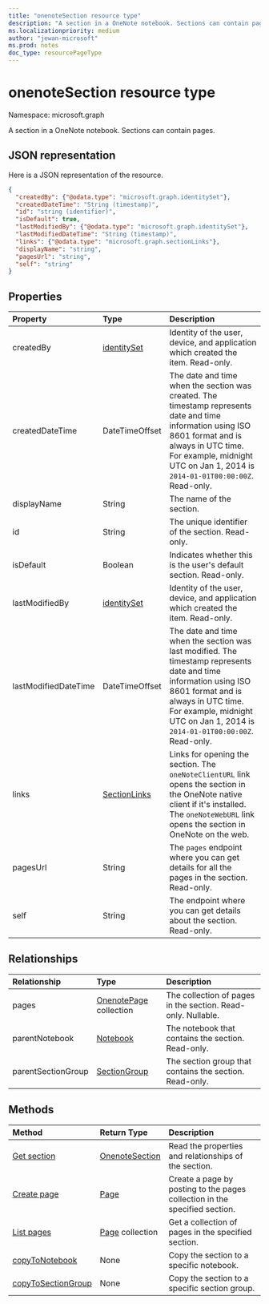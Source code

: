 ```yaml
---
title: "onenoteSection resource type"
description: "A section in a OneNote notebook. Sections can contain pages."
ms.localizationpriority: medium
author: "jewan-microsoft"
ms.prod: notes
doc_type: resourcePageType
---
```


# onenoteSection resource type

Namespace: microsoft.graph

A section in a OneNote notebook. Sections can contain pages.

## JSON representation

Here is a JSON representation of the resource.

<!-- {
  "blockType": "resource",
  "baseType": "microsoft.graph.onenoteEntityHierarchyModel",
  "optionalProperties": [
    "pages",
    "parentNotebook",
    "parentSectionGroup"
  ],
  "@odata.type": "microsoft.graph.onenoteSection"
}-->

```json
{
  "createdBy": {"@odata.type": "microsoft.graph.identitySet"},
  "createdDateTime": "String (timestamp)",
  "id": "string (identifier)",
  "isDefault": true,
  "lastModifiedBy": {"@odata.type": "microsoft.graph.identitySet"},
  "lastModifiedDateTime": "String (timestamp)",
  "links": {"@odata.type": "microsoft.graph.sectionLinks"},
  "displayName": "string",
  "pagesUrl": "string",
  "self": "string"
}

```
## Properties
| Property	   | Type	|Description|
|:---------------|:--------|:----------|
|createdBy|[identitySet](identityset.md)|Identity of the user, device, and application which created the item. Read-only.|
|createdDateTime|DateTimeOffset|The date and time when the section was created. The timestamp represents date and time information using ISO 8601 format and is always in UTC time. For example, midnight UTC on Jan 1, 2014 is `2014-01-01T00:00:00Z`. Read-only.|
|displayName|String|The name of the section. |
|id|String|The unique identifier of the section.  Read-only.|
|isDefault|Boolean|Indicates whether this is the user's default section. Read-only.|
|lastModifiedBy|[identitySet](identityset.md)|Identity of the user, device, and application which created the item. Read-only.|
|lastModifiedDateTime|DateTimeOffset|The date and time when the section was last modified. The timestamp represents date and time information using ISO 8601 format and is always in UTC time. For example, midnight UTC on Jan 1, 2014 is `2014-01-01T00:00:00Z`. Read-only.|
|links|[SectionLinks](sectionlinks.md)|Links for opening the section. The `oneNoteClientURL` link opens the section in the OneNote native client if it's installed. The `oneNoteWebURL` link opens the section in OneNote on the web.|
|pagesUrl|String|The `pages` endpoint where you can get details for all the pages in the section. Read-only.|
|self|String|The endpoint where you can get details about the section. Read-only.|

## Relationships
| Relationship | Type	|Description|
|:---------------|:--------|:----------|
|pages|[OnenotePage](page.md) collection|The collection of pages in the section.  Read-only. Nullable.|
|parentNotebook|[Notebook](notebook.md)|The notebook that contains the section.  Read-only.|
|parentSectionGroup|[SectionGroup](sectiongroup.md)|The section group that contains the section.  Read-only.|

## Methods

| Method		   | Return Type	|Description|
|:---------------|:--------|:----------|
|[Get section](../api/section-get.md) | [OnenoteSection](section.md) |Read the properties and relationships of the section.|
|[Create page](../api/section-post-pages.md) |[Page](page.md)| Create a page by posting to the pages collection in the specified section.|
|[List pages](../api/section-list-pages.md) |[Page](page.md) collection| Get a collection of pages in the specified section.|
|[copyToNotebook](../api/section-copytonotebook.md)|None|Copy the section to a specific notebook.|
|[copyToSectionGroup](../api/section-copytosectiongroup.md)|None|Copy the section to a specific section group.|

<!-- uuid: 8fcb5dbc-d5aa-4681-8e31-b001d5168d79
2015-10-25 14:57:30 UTC -->
<!-- {
  "type": "#page.annotation",
  "description": "onenoteSection resource",
  "keywords": "",
  "section": "documentation",
  "tocPath": ""
}-->

